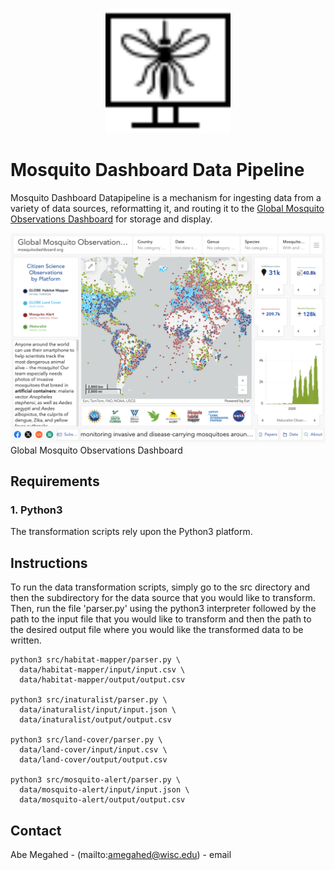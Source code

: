 <p align="center">
  <div align="center">
    <img src="./images/logos/logo.svg" alt="Logo" style="width:200px">
  </div>
</p>

# Mosquito Dashboard Data Pipeline

Mosquito Dashboard Datapipeline is a mechanism for ingesting data from a variety of data sources, reformatting it, and routing it to the [Global Mosquito Observations Dashboard](https://mosquitodashboard.org) for storage and display.

![Screen Shot](images/screen-shots/mosquito-dashboard.png)
Global Mosquito Observations Dashboard

## Requirements

### 1. Python3

The transformation scripts rely upon the Python3 platform.

## Instructions

To run the data transformation scripts, simply go to the src directory and then the subdirectory for the data source that you would like to transform.  Then, run the file 'parser.py' using the python3 interpreter followed by the path to the input file that you would like to transform and then the path to the desired output file where you would like the transformed data to be written.

```
python3 src/habitat-mapper/parser.py \
  data/habitat-mapper/input/input.csv \
  data/habitat-mapper/output/output.csv

python3 src/inaturalist/parser.py \
  data/inaturalist/input/input.json \
  data/inaturalist/output/output.csv

python3 src/land-cover/parser.py \
  data/land-cover/input/input.csv \
  data/land-cover/output/output.csv

python3 src/mosquito-alert/parser.py \
  data/mosquito-alert/input/input.json \
  data/mosquito-alert/output/output.csv
```

<!-- CONTACT -->
## Contact

Abe Megahed - (mailto:amegahed@wisc.edu) - email
